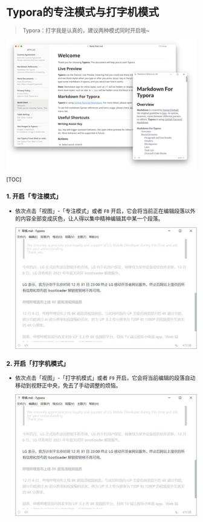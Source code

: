 # Typora的专注模式与打字机模式

> ​	Typora：打字我是认真的，建议两种模式同时开启哦~

![](images/01.png)

[TOC]

### 1. 开启「专注模式」

- 依次点击「视图」-「专注模式」或者 `F8` 开启，它会将当前正在编辑段落以外的内容全部变成灰色，让人得以集中精神编辑其中某一个段落。

  ![](images/04.jpeg)

### 2. 开启「打字机模式」

- 依次点击「视图」-「打字机模式」或者 `F9` 开启，它会将当前编辑的段落自动移动到视野正中央，免去了手动调整的烦恼。

  ![](images/04.jpeg)